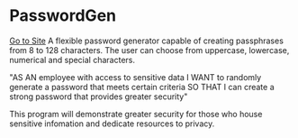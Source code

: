 # PasswordGen
[Go to Site](https://chrscchrn.github.io/PasswordGen/)
A flexible password generator capable of creating passphrases from 8 to 128 characters. The user can choose from uppercase, lowercase, numerical and special characters.

"AS AN employee with access to sensitive data
I WANT to randomly generate a password that meets certain criteria
SO THAT I can create a strong password that provides greater security"

This program will demonstrate greater security for those who house sensitive infomation and dedicate resources to privacy. 
